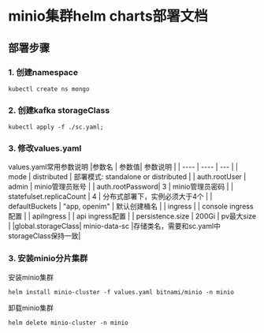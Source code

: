 # minio集群helm charts部署文档
## 部署步骤
### 1. 创建namespace
```
kubectl create ns mongo
```
### 2. 创建kafka storageClass
```
kubectl apply -f ./sc.yaml;
```

### 3. 修改values.yaml
values.yaml常用参数说明
|参数名   | 参数值|  参数说明    |
|  ----  | ----  | --- |
| mode | distributed | 部署模式: standalone or distributed |
| auth.rootUser | admin | minio管理员账号 |
| auth.rootPassword|  3  | minio管理员密码 |
| statefulset.replicaCount | 4 | 分布式部署下，实例必须大于4个 |
| defaultBuckets | "app, openim" | 默认创建桶名 |
| ingress | | console ingress配置 | 
| apiIngress | | api ingress配置  |
| persistence.size | 200Gi | pv最大size |
|global.storageClass| minio-data-sc |存储类名，需要和sc.yaml中storageClass保持一致|


### 3. 安装minio分片集群
安装minio集群
```
helm install minio-cluster -f values.yaml bitnami/minio -n minio
```

卸载minio集群
```
helm delete minio-cluster -n minio
```